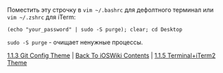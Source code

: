 Поместить эту строчку в `vim ~/.bashrc` для дефолтного терминал или `vim ~/.zshrc` для iTerm:

`(echo "your_password" | sudo -S purge); clear; cd Desktop`

`sudo -S purge` - очищает ненужные процессы.

[1.1.3 Git Config Theme](./1.1.3%20gitconfig.md) | [Back To iOSWiki Contents](https://github.com/eldaroid/iOSWiki) | [1.1.5 Terminal+iTerm2 Theme](./1.1.5%20Terminal+iTerm2/)